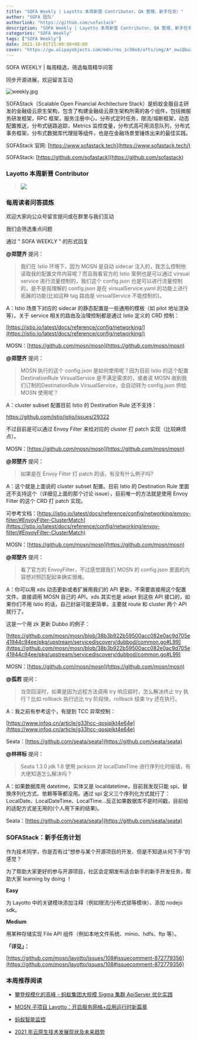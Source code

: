 ```yaml
---
title: "SOFA Weekly | Layotto 本周新晋 Contributor、QA 整理、新手任务）"
author: "SOFA 团队"
authorlink: "https://github.com/sofastack"
description: "SOFA Weekly | Layotto 本周新晋 Contributor、QA 整理、新手任务）"
categories: "SOFA Weekly"
tags: ["SOFA Weekly"]
date: 2021-10-01T15:00:00+08:00
cover: "https://gw.alipayobjects.com/mdn/rms_1c90e8/afts/img/A*_ewiQbuzeOQAAAAAAAAAAAAAARQnAQ"
---
```


SOFA WEEKLY | 每周精选，筛选每周精华问答

同步开源进展，欢迎留言互动

![weekly.jpg](https://gw.alipayobjects.com/mdn/rms_1c90e8/afts/img/A*_ewiQbuzeOQAAAAAAAAAAAAAARQnAQ)

SOFAStack（Scalable Open Financial Architecture Stack）是蚂蚁金服自主研发的金融级云原生架构，包含了构建金融级云原生架构所需的各个组件，包括微服务研发框架，RPC 框架，服务注册中心，分布式定时任务，限流/熔断框架，动态配置推送，分布式链路追踪，Metrics 监控度量，分布式高可用消息队列，分布式事务框架，分布式数据库代理层等组件，也是在金融场景里锤炼出来的最佳实践。

SOFAStack 官网: [https://www.sofastack.tech](https://www.sofastack.tech/)

SOFAStack: [https://github.com/sofastack](https://github.com/sofastack)

### Layotto 本周新晋 Contributor

>![](https://gw.alipayobjects.com/zos/bmw-prod/e3e93aa6-efd2-4e84-acd4-d3485944b6e6.webp)

### 每周读者问答提炼

欢迎大家向公众号留言提问或在群里与我们互动

我们会筛选重点问题

通过 " SOFA WEEKLY " 的形式回复

**@郑楚齐** 提问：

>我们在 Istio 环境下，因为 MOSN 是自动 sidecar 注入的，我怎么控制他读取我的配置文件内容呢？而且我看官方的 Istio 案例也是可以通过 virsual service 进行流量控制的，我们这个 config.json 也是可以进行流量控制的，是不是我理解的 config.json 是在 virsualService.yaml 的功能上进行拓展的功能(比如这种 tag 路由是 virsualService 不能控制的)。

A：Istio 场景下对应的 sidecar 的静态配置是一些通用的模板（如 pilot 地址渲染等）。关于 service 相关的路由及治理控制都是通过 Istio 定义的 CRD 控制： 

[https://istio.io/latest/docs/reference/config/networking/](https://istio.io/latest/docs/reference/config/networking/)

MOSN：[https://github.com/mosn/mosn](https://github.com/mosn/mosn)

**@郑楚齐** 提问：

>MOSN 执行的这个 config.json 是如何使用呢？因为目前 Istio 的这个配置 DestinationRule VirsualService 是不满足需求的，或者说 MOSN 收到我们订制的DestinationRule VirsualService，会自动转为 config.json 供给 MOSN 使用呢？

A：cluster subset 配置目前 Istio 的 Destination Rule 还不支持：

[https://github.com/istio/istio/issues/29322 ](https://github.com/istio/istio/issues/29322)

不过目前是可以通过 Envoy Filter 来给对应的 cluster 打 patch 实现（比较麻烦点）。

MOSN：[https://github.com/mosn/mosn](https://github.com/mosn/mosn)

**@郑楚齐** 提问：

>如果是在 Envoy Filter 打 patch 的话，有没有什么例子吗?

A：这个就是上面说的 cluster subset 配置。目前 Istio 的 Destination Rule 里面还不支持这个（详细见上面的那个讨论 issue），目前唯一的方法就是使用 Envoy Filter 的这个 CRD 打 patch 实现。

可参考文档：[https://istio.io/latest/docs/reference/config/networking/envoy-filter/#EnvoyFilter-ClusterMatch](https://istio.io/latest/docs/reference/config/networking/envoy-filter/#EnvoyFilter-ClusterMatch)

MOSN：[https://github.com/mosn/mosn](https://github.com/mosn/mosn)

**@郑楚齐** 提问：

>看了官方的 EnvoyFilter，不过感觉跟我们 MOSN 的 config.json 里面的内容想对照匹配起来确实很难。

A：你可以用 xds 动态更新或者扩展用我们的 API 更新，不需要直接用这个配置文件。直接调用 MOSN 自己的 API，xds 其实也是 adapt 到这些 API 接口的，如果你们不用 Istio 的话，自己封装可能更简单，主要就 route 和 cluster 两个 API 就行了。

这是一个用 zk 更新 Dubbo 的例子：

[https://github.com/mosn/mosn/blob/38b3b922b59500acc082e0ac9d705e41944c94ee/pkg/upstream/servicediscovery/dubbod/common.go#L99](https://github.com/mosn/mosn/blob/38b3b922b59500acc082e0ac9d705e41944c94ee/pkg/upstream/servicediscovery/dubbod/common.go#L99)

MOSN：[https://github.com/mosn/mosn](https://github.com/mosn/mosn)

**@孤若** 提问：

>当空回滚时，如果是因为远程方法调用 try 响应超时，怎么解决终止 try 执行？比如 rollback 执行远比 try 阶段快，rollback 结束 try 还在执行。

A：我之前有参考这个，有提到 TCC 异常控制：

[https://www.infoq.cn/article/g33hcc-qosjplkt4e64e](https://www.infoq.cn/article/g33hcc-qosjplkt4e64e)

Seata：[https://github.com/seata/seata](https://github.com/seata/seata)

**@林祥标** 提问：

>Seata 1.3.0 jdk 1.8 使用 jackson 对 localDateTime 进行序列化时报错，有大佬知道怎么解决吗？

A：如果数据库用 datetime，实体又是 localdatetime，目前我发现只能 spi、替换序列化方式、依赖等等都没用。通过 spi 定义三个序列化方式就行了：LocalDate、LocalDateTime、LocalTime...反正如果数据库不是时间戳，目前给的适配方式是无用的(个人用下来的结果)。

Seata：[https://github.com/seata/seata](https://github.com/seata/seata)

### SOFAStack：新手任务计划

作为技术同学，你是否有过“想参与某个开源项目的开发、但是不知道从何下手”的感觉？

为了帮助大家更好的参与开源项目，社区会定期发布适合新手的新手开发任务，帮助大家 learning by doing ！

**Easy**

为 Layotto 中的关键模块添加注释（例如限流/分布式锁等模块）、添加 nodejs sdk。

**Medium**

用某种存储实现 File API 组件（例如本地文件系统、minio、hdfs、ftp 等）。

**「详见」：**

[https://github.com/mosn/layotto/issues/108#issuecomment-872779356](https://github.com/mosn/layotto/issues/108#issuecomment-872779356)

### 本周推荐阅读

- [攀登规模化的高峰 - 蚂蚁集团大规模 Sigma 集群 ApiServer 优化实践](https://mp.weixin.qq.com/s?__biz=MzUzMzU5Mjc1Nw==&mid=2247495579&idx=1&sn=67d0abc1c513ba4f815550d235b7a109&chksm=faa30041cdd489577c0e3469348ebad2ab2cc12cdfebca3a4f9e8dcd5ba828a76f500e8c0115&scene=21)

- [MOSN 子项目 Layotto：开启服务网格+应用运行时新篇章](https://mp.weixin.qq.com/s?__biz=MzUzMzU5Mjc1Nw==&mid=2247488835&idx=1&sn=d645b9abc866048e679b56bfe3b72482&chksm=faa0fa99cdd7738ff1749ae75b1670f953c92b70dcf0358337977438fd74b632b21a7b17ece3&scene=21#wechat_redirect)

- [蚂蚁智能监控](https://mp.weixin.qq.com/s?__biz=MzUzMzU5Mjc1Nw==&mid=2247494372&idx=1&sn=bb10a77c657251ee29d5fcc19c058ce7&chksm=faa3053ecdd48c28c35e262d04659766d8c0b411f1d5605b2dd7981b4345e1d4bf47cc977130&scene=21)

- [2021 年云原生技术发展现状及未来趋势](https://mp.weixin.qq.com/s?__biz=MzUzMzU5Mjc1Nw==&mid=2247492248&idx=1&sn=c26d93b04b2ee8d06d8d495e114cb960&chksm=faa30d42cdd48454b4166a29efa6c0e775ff443f972bd74cc1eb057ed4f0878b2cb162b356bc&scene=21)
